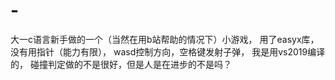 # -
大一c语言新手做的一个（当然在用b站帮助的情况下）小游戏，
用了easyx库，
没有用指针（能力有限），
wasd控制方向，空格键发射子弹，
我是用vs2019编译的，
碰撞判定做的不是很好，但是人是在进步的不是吗？
